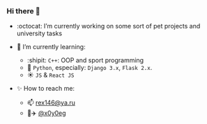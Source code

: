 ### Hi there 👋

- :octocat: I’m currently working on some sort of pet projects and university tasks

- :mag_right: I’m currently learning:
  - :shipit: `C++`: OOP and sport programming
  - :snake: `Python`, especially: `Django 3.x`, `Flask 2.x`.
  - :sunny: `JS` & `React JS`

- :sparkles: How to reach me: 
  - :mailbox: rex146@ya.ru
  - :page_facing_up::airplane: [@x0y0eg](https://t.me/x0y0eg)

